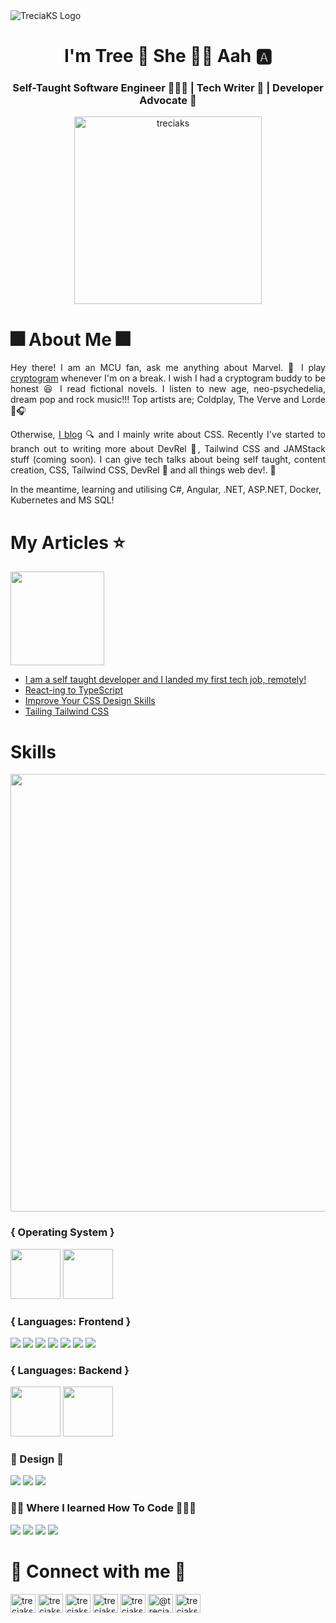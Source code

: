 <img src="https://user-images.githubusercontent.com/82657928/184918827-87072f03-6e9b-4c43-9a58-acd57a5082f6.png" alt="TreciaKS Logo" />
<h1 align="center">I'm Tree 🌳 She 💁‍♀️ Aah 🅰️ </h1>
<h3 align="center">Self-Taught Software Engineer 👩🏾‍🎓 | Tech Writer 📝 | Developer Advocate 🥑 </h3>

<p align="center"> <a href="https://twitter.com/treciaks" target="blank"><img src="https://img.shields.io/twitter/follow/treciaks?logo=twitter&style=for-the-badge" alt="treciaks" width="300px"/></a> </p>

<h1>🎆 About Me 🎆</h1>
<p align='justify'>Hey there! I am an MCU fan, ask me anything about Marvel. 🐜 I play <a href="https://api.razzlepuzzles.com/cryptogram" target="blank">cryptogram</a> whenever I'm on a break. I wish I had a cryptogram buddy to be honest 😆 I read fictional novels. I listen to new age, neo-psychedelia, dream pop and rock music!!! Top artists are; Coldplay, The Verve and Lorde 🎸🎧 </p>

<p align="justify">Otherwise, <a href="https://treciaks.hashnode.dev" target="_blank">I blog</a>  🔍 and I mainly write about CSS. Recently I've started to branch out to writing more about DevRel 🥑, Tailwind CSS and JAMStack stuff (coming soon). I can give tech talks about being self taught, content creation, CSS, Tailwind CSS, DevRel 🥑 and all things web dev!. 🌱</p>

In the meantime, learning and utilising C#, Angular, .NET, ASP.NET, Docker, Kubernetes and MS SQL!

<h1>My Articles ⭐️</h1>
<img src="https://img.shields.io/badge/Hashnode-2962FF?style=for-the-badge&logo=hashnode&logoColor=white"  width="150px" />
<ul>
  <li><a href="https://treciaks.hashnode.dev/i-am-a-self-taught-developer-and-i-landed-my-first-tech-job-remotely" target="blank">I am a self taught developer and I landed my first tech job, remotely!</a></li>
  <li><a href="https://treciaks.hashnode.dev/react-ing-to-typescript" target="blank">React-ing to TypeScript</a></li>
  <li><a href="https://treciaks.hashnode.dev/improve-your-css-design-skills" target="blank">Improve Your CSS Design Skills</a></li>
  <li><a href="https://treciaks.hashnode.dev/tailing-tailwind-css" target="blank">Tailing Tailwind CSS</a></li>
</ul>

<h1 align="left">Skills</h1>
<img src="https://wakatime.com/share/@c7f33d40-7b1c-42e2-93cc-ddd0c93ff27c/7f139fb0-7f96-4ac9-817c-32275aee1d66.svg" width="700px" />

<h3>{ Operating System }</h3>
<p align="left">
<img src="https://img.shields.io/badge/mac%20os-000000?style=for-the-badge&logo=apple&logoColor=white" width="80px" />
<img src="https://img.shields.io/badge/Windows-0078D6?style=for-the-badge&logo=windows&logoColor=white" width="80px" />
</p>

<h3>{ Languages: Frontend }</h3>
<p align="left" width="80px">
<img src="https://img.shields.io/badge/HTML-239120?style=for-the-badge&logo=html5&logoColor=white"  />
<img src="https://img.shields.io/badge/CSS-239120?&style=for-the-badge&logo=css3&logoColor=white" />
<img src="https://img.shields.io/badge/Tailwind_CSS-38B2AC?style=for-the-badge&logo=tailwind-css&logoColor=white" />
<img src="https://img.shields.io/badge/React-20232A?style=for-the-badge&logo=react&logoColor=61DAFB" />
<img src="https://img.shields.io/badge/JavaScript-F7DF1E?style=for-the-badge&logo=javascript&logoColor=black" />
<img src="https://img.shields.io/badge/Markdown-000000?style=for-the-badge&logo=markdown&logoColor=white" />
<img src="https://img.shields.io/badge/TypeScript-007ACC?style=for-the-badge&logo=typescript&logoColor=white" />
</p>

<h3>{ Languages: Backend }</h3>
<p align="left">
<img src="https://img.shields.io/badge/Node.js-43853D?style=for-the-badge&logo=node.js&logoColor=white" width="80px" />
<img src="https://img.shields.io/badge/Express.js-404D59?style=for-the-badge" width="80px" />
</p>

<h3>🎨 Design 🎨</h3>
<p align="left width="80px"">
<img src="https://img.shields.io/badge/Figma-F24E1E?style=for-the-badge&logo=figma&logoColor=white" />
<img src="https://img.shields.io/badge/Canva-%2300C4CC.svg?&style=for-the-badge&logo=Canva&logoColor=white" />
<img src="https://img.shields.io/badge/Adobe%20XD-470137?style=for-the-badge&logo=Adobe%20XD&logoColor=#FF61F6" />
</p>

<h3>👩‍🏫 Where I learned How To Code 👩🏾‍🎓</h3>
<p align="left">
<img src="https://img.shields.io/badge/freecodecamp-27273D?style=for-the-badge&logo=freecodecamp&logoColor=white" />
<img src="https://img.shields.io/badge/Codecademy-FFF0E5?style=for-the-badge&logo=codecademy&logoColor=303347" />
<img src="https://img.shields.io/badge/scrimba-2B283A?style=for-the-badge&logo=scrimba&logoColor=white"  />
<img src="https://img.shields.io/badge/Udemy-EC5252?style=for-the-badge&logo=Udemy&logoColor=white" />
</p>

<h1 align="left">🥳 Connect with me 🥳</h1>
<p align="left">
<a href="https://twitter.com/treciaks" target="blank"><img align="center" src="https://raw.githubusercontent.com/rahuldkjain/github-profile-readme-generator/master/src/images/icons/Social/twitter.svg" alt="treciaks" height="30" width="40" /></a>
<a href="https://linkedin.com/in/treciaks" target="blank"><img align="center" src="https://raw.githubusercontent.com/rahuldkjain/github-profile-readme-generator/master/src/images/icons/Social/linked-in-alt.svg" alt="treciaks" height="30" width="40" /></a>
<a href="https://youtube.com/@TreciaKS" target="blank"><img align="center" src="https://raw.githubusercontent.com/rahuldkjain/github-profile-readme-generator/master/src/images/icons/Social/youtube.svg" alt="treciaks" height="30" width="40" /></a>
<a href="https://codepen.io/treciaks" target="blank"><img align="center" src="https://raw.githubusercontent.com/rahuldkjain/github-profile-readme-generator/master/src/images/icons/Social/codepen.svg" alt="treciaks" height="30" width="40" /></a>
<a href="https://dev.to/treciaks" target="blank"><img align="center" src="https://raw.githubusercontent.com/rahuldkjain/github-profile-readme-generator/master/src/images/icons/Social/devto.svg" alt="treciaks" height="30" width="40" /></a>
<a href="https://hashnode.com/@treciaks" target="blank"><img align="center" src="https://raw.githubusercontent.com/rahuldkjain/github-profile-readme-generator/master/src/images/icons/Social/hashnode.svg" alt="@treciaks" height="30" width="40" /></a>
<a href="https://tiktok.com/@TreciaKS" target="blank"><img align="center" src="https://raw.githubusercontent.com/rahuldkjain/github-profile-readme-generator/master/src/images/icons/Social/tiktok.svg" alt="treciaks" height="30" width="40" /></a>
</p>


